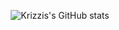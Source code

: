 <p align="center">
  <img src="https://github-readme-stats.vercel.app/api?username=KrizzMU&show_icons=true&theme=buefy" alt="Krizzis's GitHub stats">
</p>

